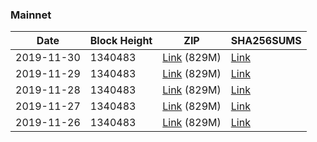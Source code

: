 ### Mainnet

|    Date    | Block Height | ZIP | SHA256SUMS |
| ---------- | ------------ | --- | ---------- |
| 2019-11-30 | 1340483 | [Link](https://s3-ap-southeast-2.amazonaws.com/ion-bootstrap/mainnet/2019-11-30/bootstrap.dat.zip) (829M) | [Link](https://s3-ap-southeast-2.amazonaws.com/ion-bootstrap/mainnet/2019-11-30/SHA256SUMS) |
| 2019-11-29 | 1340483 | [Link](https://s3-ap-southeast-2.amazonaws.com/ion-bootstrap/mainnet/2019-11-29/bootstrap.dat.zip) (829M) | [Link](https://s3-ap-southeast-2.amazonaws.com/ion-bootstrap/mainnet/2019-11-29/SHA256SUMS) |
| 2019-11-28 | 1340483 | [Link](https://s3-ap-southeast-2.amazonaws.com/ion-bootstrap/mainnet/2019-11-28/bootstrap.dat.zip) (829M) | [Link](https://s3-ap-southeast-2.amazonaws.com/ion-bootstrap/mainnet/2019-11-28/SHA256SUMS) |
| 2019-11-27 | 1340483 | [Link](https://s3-ap-southeast-2.amazonaws.com/ion-bootstrap/mainnet/2019-11-27/bootstrap.dat.zip) (829M) | [Link](https://s3-ap-southeast-2.amazonaws.com/ion-bootstrap/mainnet/2019-11-27/SHA256SUMS) |
| 2019-11-26 | 1340483 | [Link](https://s3-ap-southeast-2.amazonaws.com/ion-bootstrap/mainnet/2019-11-26/bootstrap.dat.zip) (829M) | [Link](https://s3-ap-southeast-2.amazonaws.com/ion-bootstrap/mainnet/2019-11-26/SHA256SUMS) |
